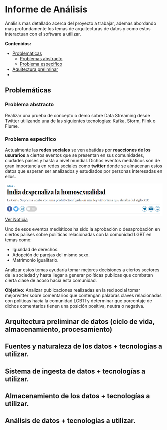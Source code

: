 # Informe de Análisis

Análisis mas detallado acerca del proyecto a trabajar, ademas abordando mas profundamente los temas de arquitecturas de datos y como estos interactuan con el software a utilizar.

**Contenidos:**

- [Problemáticas](#Problemáticas)
	- [Problemas abstracto](#Problema-abstracto)
	- [Problema especifico](#Problema-especifico)
- [Aquitectura preliminar](#Arquitectura-preliminar-de-datos-(ciclo-de-vida,-almacenamiento,-procesamiento))
- [](#)





## Problemáticas

### Problema abstracto

Realizar una prueba de concepto o demo sobre Data Streaming desde Twitter utilizando una de las siguientes tecnologías: Kafka, Storm, Flink o Flume.

### Problema especifico

Actualmente las **redes sociales** se ven abatidas por **reacciones de los usurarios** a ciertos eventos que se presentan en sus comunidades, ciudades países y hasta a nivel mundial. Dichos eventos mediáticos son de gran importancia en redes sociales como **twitter**  donde se almacenan estos datos que esperan ser analizados y estudiados por personas interesadas en ellos.


![Ver Noticia](imagenes/Noticia.PNG)
[Ver Noticia](https://elpais.com/internacional/2018/09/06/actualidad/1536217018_424450.html)

Uno de esos eventos mediáticos ha sido la aprobación o desaprobación en ciertos paíises sobre políiticas relacionadas con la comunidad LGBT en temas como:

- Igualdad de derechos.
-  Adopción de parejas del mismo sexo.
- Matrimonio igualitario.

Analizar estos temas ayudaría tomar mejores decisiones a ciertos sectores de la sociedad y hasta llegar a generar políticas publicas que combatan cierta clase de acoso hacia esta comunidad.

**Objetivo:** Analizar publicaciones realizadas en la red social tomar mejorwitter sobre comentarios que contengan palabras claves relacionadas con politicas hacia la comunidad LGBTI y determinar que porcentaje de dichos comentarios tienen una posición positiva, neutra o negativa.


## Arquitectura preliminar de datos (ciclo de vida, almacenamiento, procesamiento)






## Fuentes y naturaleza de los datos + tecnologías a utilizar.

## Sistema de ingesta de datos + tecnologías a utilizar.

## Almacenamiento de los datos + tecnologías a utilizar.

## Análisis de datos + tecnologías a utilizar.
<!--stackedit_data:
eyJoaXN0b3J5IjpbMTQ3NDc1MjA5OCwxOTYwMzA2MTUxLDMxND
Q4MzMzMSwtMTMxNTk3OTE0MywxODkxMjE5NzcyLDM0NjUxMTk5
NiwxNDMwOTU4MjYwLC0yMTM3ODE5MDE5LC00ODYzOTg0NjIsLT
EyMDUzNzgyMSwtMTgzMDk4MTU2MCwtMjA4ODc0NjYxMiw5ODM2
NDY1MDZdfQ==
-->